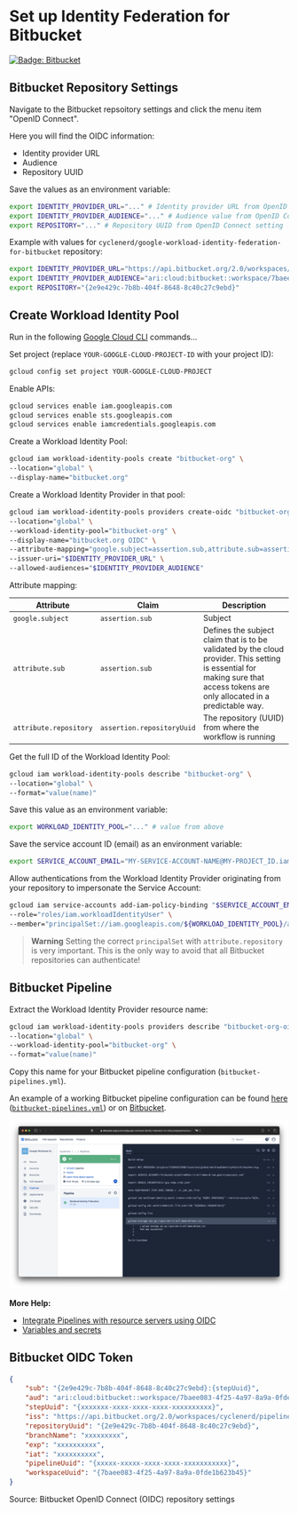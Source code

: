 # Set up Identity Federation for Bitbucket

[![Badge: Bitbucket](https://img.shields.io/badge/Bitbucket-0052CC.svg?logo=bitbucket&logoColor=white)](#)

## Bitbucket Repository Settings

Navigate to the Bitbucket repsoitory settings and click the menu item "OpenID Connect".

Here you will find the OIDC information:

* Identity provider URL
* Audience
* Repository UUID

Save the values as an environment variable:

```bash
export IDENTITY_PROVIDER_URL="..." # Identity provider URL from OpenID Connect setting
export IDENTITY_PROVIDER_AUDIENCE="..." # Audience value from OpenID Connect setting
export REPOSITORY="..." # Repository UUID from OpenID Connect setting
```

Example with values for `cyclenerd/google-workload-identity-federation-for-bitbucket` repository:

```bash
export IDENTITY_PROVIDER_URL="https://api.bitbucket.org/2.0/workspaces/cyclenerd/pipelines-config/identity/oidc"
export IDENTITY_PROVIDER_AUDIENCE="ari:cloud:bitbucket::workspace/7baee083-4f25-4a97-8a9a-0fde1b623b45"
export REPOSITORY="{2e9e429c-7b8b-404f-8648-8c40c27c9ebd}"
```

## Create Workload Identity Pool

Run in the following [Google Cloud CLI](https://cloud.google.com/sdk/docs/install) commands...

Set project (replace `YOUR-GOOGLE-CLOUD-PROJECT-ID` with your project ID):

```bash
gcloud config set project YOUR-GOOGLE-CLOUD-PROJECT
```

Enable APIs:

```bash
gcloud services enable iam.googleapis.com
gcloud services enable sts.googleapis.com
gcloud services enable iamcredentials.googleapis.com
```

Create a Workload Identity Pool:

```bash
gcloud iam workload-identity-pools create "bitbucket-org" \
--location="global" \
--display-name="bitbucket.org"
```

Create a Workload Identity Provider in that pool:

```bash
gcloud iam workload-identity-pools providers create-oidc "bitbucket-org-oidc" \
--location="global" \
--workload-identity-pool="bitbucket-org" \
--display-name="bitbucket.org OIDC" \
--attribute-mapping="google.subject=assertion.sub,attribute.sub=assertion.sub,attribute.repository=assertion.repositoryUuid" \
--issuer-uri="$IDENTITY_PROVIDER_URL" \
--allowed-audiences="$IDENTITY_PROVIDER_AUDIENCE"
```

Attribute mapping:

| Attribute                         | Claim                             | Description |
|-----------------------------------|-----------------------------------|-------------|
| `google.subject`                  | `assertion.sub`                   | Subject
| `attribute.sub`                   | `assertion.sub`                   | Defines the subject claim that is to be validated by the cloud provider. This setting is essential for making sure that access tokens are only allocated in a predictable way.
| `attribute.repository`            | `assertion.repositoryUuid`        | The repository (UUID) from where the workflow is running

Get the full ID of the Workload Identity Pool:

```bash
gcloud iam workload-identity-pools describe "bitbucket-org" \
--location="global" \
--format="value(name)"
```

Save this value as an environment variable:

```bash
export WORKLOAD_IDENTITY_POOL="..." # value from above
```

Save the service account ID (email) as an environment variable:

```bash
export SERVICE_ACCOUNT_EMAIL="MY-SERVICE-ACCOUNT-NAME@MY-PROJECT_ID.iam.gserviceaccount.com."
```

Allow authentications from the Workload Identity Provider originating from your repository to impersonate the Service Account:

```bash
gcloud iam service-accounts add-iam-policy-binding "$SERVICE_ACCOUNT_EMAIL" \
--role="roles/iam.workloadIdentityUser" \
--member="principalSet://iam.googleapis.com/${WORKLOAD_IDENTITY_POOL}/attribute.repository/${REPOSITORY}"
```

> **Warning**
> Setting the correct `principalSet` with `attribute.repository` is very important.
> This is the only way to avoid that all Bitbucket repositories can authenticate!


## Bitbucket Pipeline

Extract the Workload Identity Provider resource name:

```bash
gcloud iam workload-identity-pools providers describe "bitbucket-org-oidc" \
--location="global" \
--workload-identity-pool="bitbucket-org" \
--format="value(name)"
```

Copy this name for your Bitbucket pipeline configuration (`bitbucket-pipelines.yml`).

An example of a working Bitbucket pipeline configuration can be found [here](bitbucket-pipelines.yml) ([`bitbucket-pipelines.yml`](bitbucket-pipelines.yml)) or on [Bitbucket](https://bitbucket.org/cyclenerd/google-workload-identity-federation-for-bitbucket/src/master/bitbucket-pipelines.yml).

![Screenshot: Bitbucket Pipeline](./img/bitbucket-pipeline.png)

**More Help:**

* [Integrate Pipelines with resource servers using OIDC](https://support.atlassian.com/bitbucket-cloud/docs/integrate-pipelines-with-resource-servers-using-oidc/)
* [Variables and secrets](https://support.atlassian.com/bitbucket-cloud/docs/variables-and-secrets/)

## Bitbucket OIDC Token

```json
{
	"sub": "{2e9e429c-7b8b-404f-8648-8c40c27c9ebd}:{stepUuid}",
	"aud": "ari:cloud:bitbucket::workspace/7baee083-4f25-4a97-8a9a-0fde1b623b45",
	"stepUuid": "{xxxxxxx-xxxx-xxxx-xxxx-xxxxxxxxxx}",
	"iss": "https://api.bitbucket.org/2.0/workspaces/cyclenerd/pipelines-config/identity/oidc",
	"repositoryUuid": "{2e9e429c-7b8b-404f-8648-8c40c27c9ebd}",
	"branchName": "xxxxxxxxx",
	"exp": "xxxxxxxxxx",
	"iat": "xxxxxxxxxx",
	"pipelineUuid": "{xxxxx-xxxxx-xxxx-xxxx-xxxxxxxxxxx}",
	"workspaceUuid": "{7baee083-4f25-4a97-8a9a-0fde1b623b45}"
}
```

Source: Bitbucket OpenID Connect (OIDC) repository settings